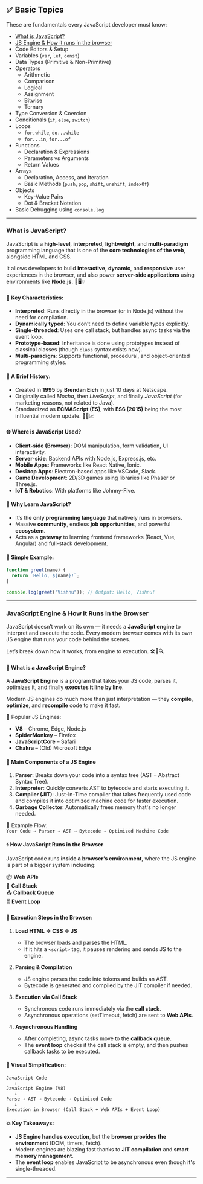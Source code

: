 ## ✅ **Basic Topics**

These are fundamentals every JavaScript developer must know:

- [What is JavaScript?](#what-is-javascript)
- [JS Engine & How it runs in the browser](#javascript-engine--how-it-runs-in-the-browser)
- Code Editors & Setup
- Variables (`var`, `let`, `const`)
- Data Types (Primitive & Non-Primitive)
- Operators
  - Arithmetic
  - Comparison
  - Logical
  - Assignment
  - Bitwise
  - Ternary
- Type Conversion & Coercion
- Conditionals (`if`, `else`, `switch`)
- Loops
  - `for`, `while`, `do...while`
  - `for...in`, `for...of`
- Functions
  - Declaration & Expressions
  - Parameters vs Arguments
  - Return Values
- Arrays
  - Declaration, Access, and Iteration
  - Basic Methods (`push`, `pop`, `shift`, `unshift`, `indexOf`)
- Objects
  - Key-Value Pairs
  - Dot & Bracket Notation
- Basic Debugging using `console.log`

---

### What is JavaScript?

JavaScript is a **high-level**, **interpreted**, **lightweight**, and **multi-paradigm** programming language that is one of the **core technologies of the web**, alongside HTML and CSS.  

It allows developers to build **interactive**, **dynamic**, and **responsive** user experiences in the browser, and also power **server-side applications** using environments like **Node.js**. 🚀🖥️💡

#### 📌 Key Characteristics:
- **Interpreted**: Runs directly in the browser (or in Node.js) without the need for compilation.
- **Dynamically typed**: You don’t need to define variable types explicitly.
- **Single-threaded**: Uses one call stack, but handles async tasks via the event loop.
- **Prototype-based**: Inheritance is done using prototypes instead of classical classes (though `class` syntax exists now).
- **Multi-paradigm**: Supports functional, procedural, and object-oriented programming styles.

#### 📜 A Brief History:
- Created in **1995** by **Brendan Eich** in just 10 days at Netscape.
- Originally called *Mocha*, then *LiveScript*, and finally *JavaScript* (for marketing reasons, not related to Java).
- Standardized as **ECMAScript (ES)**, with **ES6 (2015)** being the most influential modern update. 📅📘📈

#### 🌐 Where is JavaScript Used?
- **Client-side (Browser)**: DOM manipulation, form validation, UI interactivity.
- **Server-side**: Backend APIs with Node.js, Express.js, etc.
- **Mobile Apps**: Frameworks like React Native, Ionic.
- **Desktop Apps**: Electron-based apps like VSCode, Slack.
- **Game Development**: 2D/3D games using libraries like Phaser or Three.js.
- **IoT & Robotics**: With platforms like Johnny-Five.

#### 💬 Why Learn JavaScript?
- It’s the **only programming language** that natively runs in browsers.
- Massive **community**, endless **job opportunities**, and powerful **ecosystem**.
- Acts as a **gateway** to learning frontend frameworks (React, Vue, Angular) and full-stack development.

#### 🧪 Simple Example:
```js
function greet(name) {
  return `Hello, ${name}!`;
}

console.log(greet("Vishnu")); // Output: Hello, Vishnu!
```

---

### JavaScript Engine & How It Runs in the Browser

JavaScript doesn’t work on its own — it needs a **JavaScript engine** to interpret and execute the code. Every modern browser comes with its own JS engine that runs your code behind the scenes.

Let’s break down how it works, from engine to execution. 🛠️🧩🔍

#### 🧠 What is a JavaScript Engine?

A **JavaScript Engine** is a program that takes your JS code, parses it, optimizes it, and finally **executes it line by line**.  

Modern JS engines do much more than just interpretation — they **compile**, **optimize**, and **recompile** code to make it fast.

📌 Popular JS Engines:
- **V8** – Chrome, Edge, Node.js
- **SpiderMonkey** – Firefox
- **JavaScriptCore** – Safari
- **Chakra** – (Old) Microsoft Edge

#### 🧩 Main Components of a JS Engine

1. **Parser**: Breaks down your code into a syntax tree (AST – Abstract Syntax Tree).  
2. **Interpreter**: Quickly converts AST to bytecode and starts executing it.  
3. **Compiler (JIT)**: Just-In-Time compiler that takes frequently used code and compiles it into optimized machine code for faster execution.  
4. **Garbage Collector**: Automatically frees memory that's no longer needed.

🧪 Example Flow:  
`Your Code → Parser → AST → Bytecode → Optimized Machine Code`

#### 🌀 How JavaScript Runs in the Browser

JavaScript code runs **inside a browser’s environment**, where the JS engine is part of a bigger system including:

📦 **Web APIs**  
🧵 **Call Stack**  
📤 **Callback Queue**  
⏳ **Event Loop**

#### 📑 Execution Steps in the Browser:

1. **Load HTML → CSS → JS**  
   - The browser loads and parses the HTML.
   - If it hits a `<script>` tag, it pauses rendering and sends JS to the engine.

2. **Parsing & Compilation**  
   - JS engine parses the code into tokens and builds an AST.
   - Bytecode is generated and compiled by the JIT compiler if needed.

3. **Execution via Call Stack**  
   - Synchronous code runs immediately via the **call stack**.
   - Asynchronous operations (setTimeout, fetch) are sent to **Web APIs**.

4. **Asynchronous Handling**  
   - After completing, async tasks move to the **callback queue**.
   - The **event loop** checks if the call stack is empty, and then pushes callback tasks to be executed.

#### 🔁 Visual Simplification:

```text
JavaScript Code
   ↓
JavaScript Engine (V8)
   ↓
Parse → AST → Bytecode → Optimized Code
   ↓
Execution in Browser (Call Stack + Web APIs + Event Loop)
```

#### 💥 Key Takeaways:

- **JS Engine handles execution**, but the **browser provides the environment** (DOM, timers, fetch).
- Modern engines are blazing fast thanks to **JIT compilation** and **smart memory management**.
- The **event loop** enables JavaScript to be asynchronous even though it's single-threaded.

---